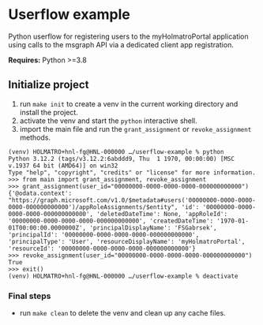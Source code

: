 # Userflow example
Python userflow for registering users to the myHolmatroPortal application using calls to the msgraph API via a dedicated client app registration.

__Requires:__ Python >=3.8 

## Initialize project
1. run `make init` to create a venv in the current working directory and install the project.
2. activate the venv and start the `python` interactive shell.
3. import the main file and run the `grant_assignment` or `revoke_assignment` methods.
```
(venv) HOLMATRO+hnl-fg@HNL-000000 …/userflow-example % python
Python 3.12.2 (tags/v3.12.2:6abddd9, Thu  1 1970, 00:00:00) [MSC v.1937 64 bit (AMD64)] on win32
Type "help", "copyright", "credits" or "license" for more information.
>>> from main import grant_assignment, revoke_assignment
>>> grant_assignment(user_id="00000000-0000-0000-0000-000000000000")
{'@odata.context': "https://graph.microsoft.com/v1.0/$metadata#users('00000000-0000-0000-0000-000000000000')/appRoleAssignments/$entity", 'id': '00000000-0000-0000-0000-000000000000', 'deletedDateTime': None, 'appRoleId': '00000000-0000-0000-0000-000000000000', 'createdDateTime': '1970-01-01T00:00:00.0000000Z', 'principalDisplayName': 'FSGabrsek', 'principalId': '00000000-0000-0000-0000-000000000000', 'principalType': 'User', 'resourceDisplayName': 'myHolmatroPortal', 'resourceId': '00000000-0000-0000-0000-000000000000'}
>>> revoke_assignment(user_id="00000000-0000-0000-0000-000000000000")
True
>>> exit()
(venv) HOLMATRO+hnl-fg@HNL-000000 …/userflow-example % deactivate
```

### Final steps
* run `make clean` to delete the venv and clean up any cache files.